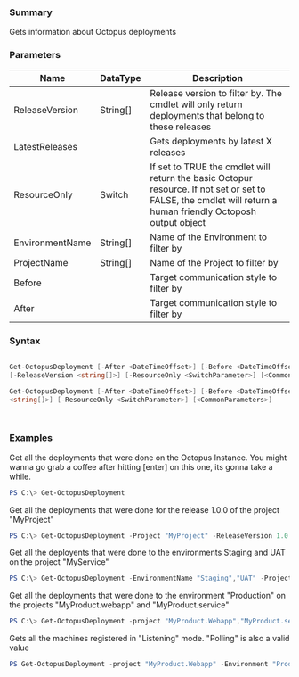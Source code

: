 ﻿### Summary
Gets information about Octopus deployments
### Parameters
| Name | DataType          | Description |
| ------------- | ----------- | ----------- |
| ReleaseVersion | String[] |  Release version to filter by. The cmdlet will only return deployments that belong to these releases     |
| LatestReleases |  |  Gets deployments by latest X releases     |
| ResourceOnly | Switch |  If set to TRUE the cmdlet will return the basic Octopur resource. If not set or set to FALSE, the cmdlet will return a human friendly Octoposh  output object     |
| EnvironmentName | String[] |  Name of the Environment to filter by     |
| ProjectName | String[] |  Name of the Project to filter by     |
| Before |  |  Target communication style to filter by     |
| After |  |  Target communication style to filter by     |

### Syntax
``` powershell

Get-OctopusDeployment [-After <DateTimeOffset>] [-Before <DateTimeOffset>] [-EnvironmentName <string[]>] [-ProjectName <string[]>] 
[-ReleaseVersion <string[]>] [-ResourceOnly <SwitchParameter>] [<CommonParameters>]

Get-OctopusDeployment [-After <DateTimeOffset>] [-Before <DateTimeOffset>] [-EnvironmentName <string[]>] [-LatestReleases <int>] [-ProjectName 
<string[]>] [-ResourceOnly <SwitchParameter>] [<CommonParameters>]




``` 

### Examples
Get all the deployments that were done on the Octopus Instance. You might wanna go grab a coffee after hitting [enter] on this one, its gonna take a while.

 ``` powershell 
 PS C:\> Get-OctopusDeployment
 ``` 

Get all the deployments that were done for the release 1.0.0 of the project "MyProject"

 ``` powershell 
 PS C:\> Get-OctopusDeployment -Project "MyProject" -ReleaseVersion 1.0.0
 ``` 

Get all the deployents that were done to the environments Staging and UAT on the project "MyService"

 ``` powershell 
 PS C:\> Get-OctopusDeployment -EnvironmentName "Staging","UAT" -ProjectName "MyService"
 ``` 

Get all the deployments that were done to the environment "Production" on the projects "MyProduct.webapp" and "MyProduct.service"

 ``` powershell 
 PS C:\> Get-OctopusDeployment -project "MyProduct.Webapp","MyProduct.service" -Environment "Production"
 ``` 

Gets all the machines registered in "Listening" mode. "Polling" is also a valid value

 ``` powershell 
 PS Get-OctopusDeployment -project "MyProduct.Webapp" -Environment "Production" -After 2/20/2015 -Before 2/21/2015
 ``` 

